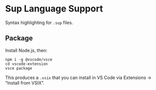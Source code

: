 Sup Language Support
====================

Syntax highlighting for `.sup` files.

Package
-------

Install Node.js, then:
```
npm i -g @vscode/vsce
cd vscode-extension
vsce package
```
This produces a `.vsix` that you can install in VS Code via Extensions → "Install from VSIX".

